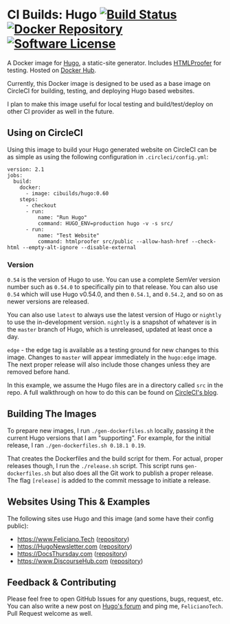 # CI Builds: Hugo [![Build Status](https://circleci.com/gh/cibuilds/hugo.svg?style=shield)](https://circleci.com/gh/cibuilds/hugo) [![Docker Repository](https://img.shields.io/badge/Docker%20Repository-Docker%20Hub-blue.svg)](https://hub.docker.com/r/cibuilds/hugo/) [![Software License](https://img.shields.io/badge/license-MIT-blue.svg)](https://raw.githubusercontent.com/cibuilds/hugo/master/LICENSE)

A Docker image for [Hugo](http://gohugo.io/), a static-site generator. Includes [HTMLProofer](https://github.com/gjtorikian/html-proofer) for testing. Hosted on [Docker Hub](https://hub.docker.com/r/cibuilds/hugo/).

Currently, this Docker image is designed to be used as a base image on CircleCI for building, testing, and deploying Hugo based websites.

I plan to make this image useful for local testing and build/test/deploy on other CI provider as well in the future.


## Using on CircleCI

Using this image to build your Hugo generated website on CircleCI can be as simple as using the following configuration in `.circleci/config.yml`:

```
version: 2.1
jobs:
  build:
    docker:
      - image: cibuilds/hugo:0.60
    steps:
      - checkout
      - run:
          name: "Run Hugo"
          command: HUGO_ENV=production hugo -v -s src/
      - run:
          name: "Test Website"
          command: htmlproofer src/public --allow-hash-href --check-html --empty-alt-ignore --disable-external
```

### Version

`0.54` is the version of Hugo to use.
You can use a complete SemVer version number such as `0.54.0` to specifically pin to that release.
You can also use `0.54` which will use Hugo v0.54.0, and then `0.54.1`, and `0.54.2`, and so on as newer versions are released.

You can also use `latest` to always use the latest version of Hugo or `nightly` to use the in-development version.
`nightly` is a snapshot of whatever is in the `master` branch of Hugo, which is unreleased, updated at least once a day.

`edge` - the edge tag is available as a testing ground for new changes to this image.
Changes to `master` will appear immediately in the `hugo:edge` image.
The next proper release will also include those changes unless they are removed before hand.

In this example, we assume the Hugo files are in a directory called `src` in the repo. A full walkthrough on how to do this can be found on [CircleCI's blog](https://circleci.com/blog/build-test-deploy-hugo-sites/).


## Building The Images

To prepare new images, I run `./gen-dockerfiles.sh` locally, passing it the current Hugo versions that I am "supporting". For example, for the initial release, I ran `./gen-dockerfiles.sh 0.18.1 0.19`.

That creates the Dockerfiles and the build script for them.
For actual, proper releases though, I run the `./release.sh` script.
This script runs `gen-dockerfiles.sh` but also does all the Git work to publish a proper release.
The flag `[release]` is added to the commit message to initiate a release.


## Websites Using This & Examples

The following sites use Hugo and this image (and some have their config public):

- <https://www.Feliciano.Tech> ([repository](https://github.com/felicianotech/www.feliciano.tech))
- <https://HugoNewsletter.com> ([repository](https://github.com/felicianotech/hugonewsletter.com))
- <https://DocsThursday.com> ([repository](https://github.com/felicianotech/docsthursday.com))
- <https://www.DiscourseHub.com> ([repository](https://github.com/discoursehub/www.discoursehub.com))


## Feedback & Contributing

Please feel free to open GitHub Issues for any questions, bugs, request, etc. You can also write a new post on [Hugo's forum](https://discuss.gohugo.io/) and ping me, `FelicianoTech`. Pull Request welcome as well.
